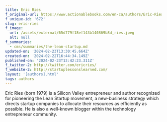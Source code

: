 ```yaml
---
title: Eric Ries
f_original-url: https://www.actionablebooks.com/en-ca/authors/Eric-Ries/
f_unique-id: '672'
slug: eric-ries
f_image:
  url: /assets/external/65d779f18ef143b140869b8d_ries.jpeg
  alt: null
f_summaries:
  - cms/summaries/the-lean-startup.md
updated-on: '2024-02-23T13:30:45.664Z'
created-on: '2024-02-22T16:44:34.149Z'
published-on: '2024-02-23T13:42:23.311Z'
f_twitter-2: http://twitter.com/ericries/
f_website-2: http://startuplessonslearned.com/
layout: '[authors].html'
tags: authors
---
```


Eric Ries (born 1979) is a Silicon Valley entrepreneur and author recognized for pioneering the Lean Startup movement, a new-business strategy which directs startup companies to allocate their resources as efficiently as possible. He is also a well-known blogger within the technology entrepreneur community.
